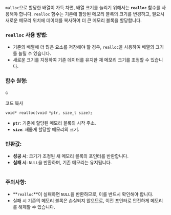 `malloc`으로 할당한 배열이 가득 차면, 배열 크기를 늘리기 위해서는 **`realloc`** 함수를 사용해야 합니다. `realloc` 함수는 기존에 할당된 메모리 블록의 크기를 변경하고, 필요시 새로운 메모리 위치에 데이터를 복사하여 더 큰 메모리 블록을 할당합니다.

### `realloc` 사용 방법:

- 기존의 배열에 더 많은 요소를 저장해야 할 경우, `realloc`을 사용하여 배열의 크기를 늘릴 수 있습니다.
- 새로운 크기를 지정하여 기존 데이터를 유지한 채 메모리 크기를 조정할 수 있습니다.

### 함수 원형:

c

코드 복사

`void* realloc(void *ptr, size_t size);`

- **`ptr`**: 기존에 할당된 메모리 블록의 시작 주소.
- **`size`**: 새롭게 할당할 메모리의 크기.

### 반환값:

- **성공 시**: 크기가 조정된 새 메모리 블록의 포인터를 반환합니다.
- **실패 시**: `NULL`을 반환하며, 기존 메모리는 유지됩니다.

# 

### 주의사항:

- **`realloc`**이 실패하면 `NULL`을 반환하므로, 이를 반드시 확인해야 합니다.
- 실패 시 기존의 메모리 블록은 손실되지 않으므로, 이전 포인터로 안전하게 메모리를 해제할 수 있습니다.
